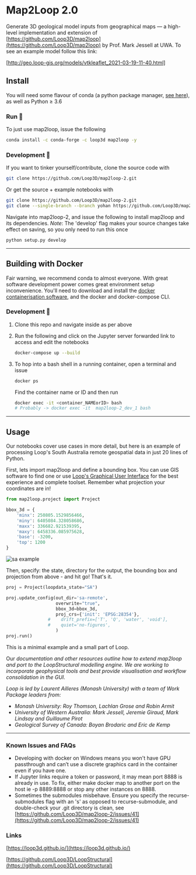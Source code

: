 # Map2Loop 2.0

Generate 3D geological model inputs from geographical maps — a high-level implementation and extension of [https://github.com/Loop3D/map2loop](https://github.com/Loop3D/map2loop) by Prof. Mark Jessell at UWA. To see an example model follow this link:

[http://geo.loop-gis.org/models/vtkleaflet_2021-03-19-11-40.html]

## Install

You will need some flavour of conda (a python package manager, [see here](https://docs.anaconda.com/anaconda/install/index.html)), as well as Python ≥ 3.6

### Run 🐍

To just use map2loop, issue the following

```bash
conda install -c conda-forge -c loop3d map2loop -y
```

### Development 🔧

If you want to tinker yourself/contribute, clone the source code with

```bash
git clone https://github.com/Loop3D/map2loop-2.git
```

Or get the source + example notebooks with

```bash
git clone https://github.com/Loop3D/map2loop-2.git
git clone --single-branch --branch yohan https://github.com/Loop3D/map2loop2-notebooks
```

Navigate into map2loop-2, and issue the following to install map2loop and its dependencies. _Note_: The 'develop' flag makes your source changes take effect on saving, so you only need to run this once

```bash
python setup.py develop
```

---

## Building with Docker

Fair warning, we recommend conda to almost everyone. With great software development power comes great environment setup inconvenience. You'll need to download and install the [docker containerisation software](https://docs.docker.com/get-docker/), and the docker and docker-compose CLI.

### Development ️️️️🐋

1. Clone this repo and navigate inside as per above
2. Run the following and click on the Jupyter server forwarded link to access and edit the notebooks

   ```bash
   docker-compose up --build
   ```

3. To hop into a bash shell in a running container, open a terminal and issue

   ```bash
   docker ps
   ```

   Find the container name or ID and then run

   ```bash
   docker exec -it <container_NAMEorID> bash
   # Probably -> docker exec -it  map2loop-2_dev_1 bash
   ```

---

## Usage

Our notebooks cover use cases in more detail, but here is an example of processing Loop's South Australia remote geospatial data in just 20 lines of Python.

First, lets import map2loop and define a bounding box. You can use GIS software to find one or use [Loop's Graphical User Interface](https://loop3d.github.io/downloads.html) for the best experience and complete toolset. Remember what projection your coordinates are in!

```python
from map2loop.project import Project

bbox_3d = {
    'minx': 250805.1529856466,
    'miny': 6405084.328058686,
    'maxx': 336682.921539395,
    'maxy': 6458336.085975628,
    'base': -3200,
    'top': 1200
}
```

![sa example](docs/Untitled.png?raw=true)

Then, specify: the state, directory for the output, the bounding box and projection from above - and hit go! That's it.

```python
proj = Project(loopdata_state="SA")

proj.update_config(out_dir='sa-remote',
                   overwrite="true",
                   bbox_3d=bbox_3d,
                   proj_crs={'init': 'EPSG:28354'},
                #    drift_prefix=['T', 'Q', 'water', 'void'],
                #    quiet='no-figures',
                   )
proj.run()
```

This is a minimal example and a small part of Loop.

Our _documentation and other resources outline how to extend map2loop and port to the LoopStructural modelling engine. We are working to incorporate geophysical tools and best provide visualisation and workflow consolidation in the GUI._

_Loop is led by Laurent Ailleres (Monash University) with a team of Work Package leaders from:_

- _Monash University: Roy Thomson, Lachlan Grose and Robin Armit_
- _University of Western Australia: Mark Jessell, Jeremie Giraud, Mark Lindsay and Guillaume Pirot_
- _Geological Survey of Canada: Boyan Brodaric and Eric de Kemp_

---

### Known Issues and FAQs

- Developing with docker on Windows means you won't have GPU passthrough and can’t use a discrete graphics card in the container even if you have one.
- If Jupyter links require a token or password, it may mean port 8888 is already in use. To fix, either make docker map to another port on the host ie -p 8889:8888 or stop any other instances on 8888.
- Sometimes the submodules misbehave. Ensure you specify the recurse-submodules flag with an 's' as opposed to recurse-submodule, and double-check your .git directory is clean, see [https://github.com/Loop3D/map2loop-2/issues/41](https://github.com/Loop3D/map2loop-2/issues/41)

### Links

[https://loop3d.github.io/](https://loop3d.github.io/)

[https://github.com/Loop3D/LoopStructural](https://github.com/Loop3D/LoopStructural)
